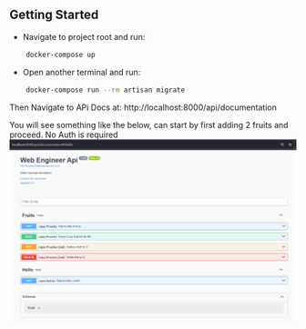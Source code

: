 ## Getting Started
- Navigate to project root and run:
```bash
    docker-compose up
```

- Open another terminal and run:
```bash
    docker-compose run --rm artisan migrate
```

Then Navigate to APi Docs at:
http://localhost:8000/api/documentation

You will see something like the below, can start by first adding 2 fruits and proceed. No Auth is required
<img src="api.png"/>
